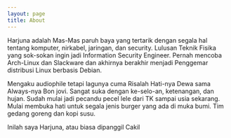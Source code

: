 ```yaml
---
layout: page
title: About
---
```

Harjuna adalah Mas-Mas paruh baya yang tertarik dengan segala hal tentang komputer, nirkabel, jaringan, dan security.  Lulusan Teknik Fisika yang sok-sokan ingin jadi Information Security Engineer. Pernah mencoba Arch-Linux dan Slackware dan akhirnya berakhir menjadi Penggemar distribusi Linux berbasis Debian.

Mengaku audiophile tetapi lagunya cuma Risalah Hati-nya Dewa sama Always-nya Bon jovi. Sangat suka dengan ke-selo-an, ketenangan, dan hujan.  Sudah mulai jadi pecandu  pecel lele dari TK sampai usia sekarang. Mulai membuka hati untuk segala jenis burger yang ada di muka bumi. Tim gedang goreng dan kopi susu.

Inilah saya Harjuna, atau biasa dipanggil Cakil
